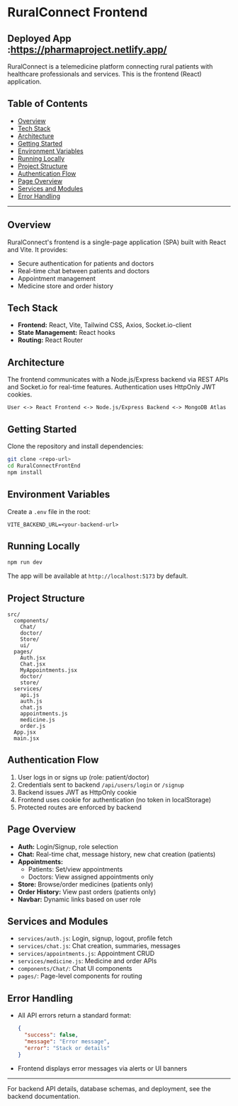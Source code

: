 
# RuralConnect Frontend

## Deployed App :https://pharmaproject.netlify.app/

RuralConnect is a telemedicine platform connecting rural patients with healthcare professionals and services. This is the frontend (React) application.

## Table of Contents
- [Overview](#overview)
- [Tech Stack](#tech-stack)
- [Architecture](#architecture)
- [Getting Started](#getting-started)
- [Environment Variables](#environment-variables)
- [Running Locally](#running-locally)
- [Project Structure](#project-structure)
- [Authentication Flow](#authentication-flow)
- [Page Overview](#page-overview)
- [Services and Modules](#services-and-modules)
- [Error Handling](#error-handling)

---

## Overview
RuralConnect's frontend is a single-page application (SPA) built with React and Vite. It provides:
- Secure authentication for patients and doctors
- Real-time chat between patients and doctors
- Appointment management
- Medicine store and order history

## Tech Stack
- **Frontend:** React, Vite, Tailwind CSS, Axios, Socket.io-client
- **State Management:** React hooks
- **Routing:** React Router

## Architecture
The frontend communicates with a Node.js/Express backend via REST APIs and Socket.io for real-time features. Authentication uses HttpOnly JWT cookies.

```
User <-> React Frontend <-> Node.js/Express Backend <-> MongoDB Atlas
```

## Getting Started
Clone the repository and install dependencies:

```bash
git clone <repo-url>
cd RuralConnectFrontEnd
npm install
```

## Environment Variables
Create a `.env` file in the root:

```
VITE_BACKEND_URL=<your-backend-url>
```

## Running Locally

```bash
npm run dev
```
The app will be available at `http://localhost:5173` by default.

## Project Structure

```
src/
  components/
    Chat/
    doctor/
    Store/
    ui/
  pages/
    Auth.jsx
    Chat.jsx
    MyAppointments.jsx
    doctor/
    store/
  services/
    api.js
    auth.js
    chat.js
    appointments.js
    medicine.js
    order.js
  App.jsx
  main.jsx
```

## Authentication Flow
1. User logs in or signs up (role: patient/doctor)
2. Credentials sent to backend `/api/users/login` or `/signup`
3. Backend issues JWT as HttpOnly cookie
4. Frontend uses cookie for authentication (no token in localStorage)
5. Protected routes are enforced by backend

## Page Overview
- **Auth:** Login/Signup, role selection
- **Chat:** Real-time chat, message history, new chat creation (patients)
- **Appointments:**
  - Patients: Set/view appointments
  - Doctors: View assigned appointments only
- **Store:** Browse/order medicines (patients only)
- **Order History:** View past orders (patients only)
- **Navbar:** Dynamic links based on user role

## Services and Modules
- `services/auth.js`: Login, signup, logout, profile fetch
- `services/chat.js`: Chat creation, summaries, messages
- `services/appointments.js`: Appointment CRUD
- `services/medicine.js`: Medicine and order APIs
- `components/Chat/`: Chat UI components
- `pages/`: Page-level components for routing

## Error Handling
- All API errors return a standard format:
  ```json
  {
    "success": false,
    "message": "Error message",
    "error": "Stack or details"
  }
  ```
- Frontend displays error messages via alerts or UI banners

---

For backend API details, database schemas, and deployment, see the backend documentation.
